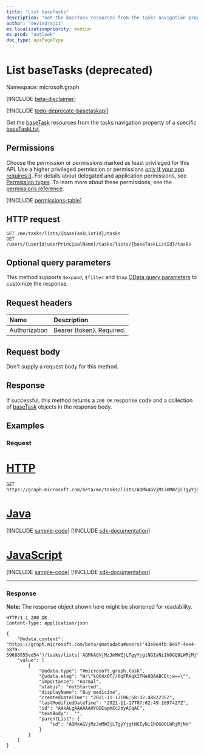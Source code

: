 ```yaml
---
title: "List baseTasks"
description: "Get the baseTask resources from the tasks navigation property of a specific baseTaskList."
author: "devindrajit"
ms.localizationpriority: medium
ms.prod: "outlook"
doc_type: apiPageType
---
```


# List baseTasks (deprecated)
Namespace: microsoft.graph

[!INCLUDE [beta-disclaimer](../../includes/beta-disclaimer.md)]

[!INCLUDE [todo-deprecate-basetaskapi](../includes/todo-deprecate-basetaskapi.md)]

Get the [baseTask](../resources/basetask.md) resources from the tasks navigation property of a specific [baseTaskList](../resources/basetasklist.md).

## Permissions
Choose the permission or permissions marked as least privileged for this API. Use a higher privileged permission or permissions [only if your app requires it](/graph/permissions-overview#best-practices-for-using-microsoft-graph-permissions). For details about delegated and application permissions, see [Permission types](/graph/permissions-overview#permission-types). To learn more about these permissions, see the [permissions reference](/graph/permissions-reference).

<!-- { "blockType": "permissions", "name": "basetasklist_list_tasks" } -->
[!INCLUDE [permissions-table](../includes/permissions/basetasklist-list-tasks-permissions.md)]

## HTTP request

<!-- {
  "blockType": "ignored"
}
-->
``` http
GET /me/tasks/lists/{baseTaskListId}/tasks
GET /users/{userId|userPrincipalName}/tasks/lists/{baseTaskListId}/tasks
```

## Optional query parameters
This method supports `$expand`, `$filter` and `$top`  [OData query parameters](/graph/query-parameters) to customize the response.

## Request headers
|Name|Description|
|:---|:---|
|Authorization|Bearer {token}. Required.|

## Request body
Don't supply a request body for this method.

## Response

If successful, this method returns a `200 OK` response code and a collection of [baseTask](../resources/basetask.md) objects in the response body.

## Examples

### Request

# [HTTP](#tab/http)
<!-- {
  "blockType": "request",
  "name": "list_basetask",
  "sampleKeys": ["AQMkAGVjMzJmMWZjLTgyYjgtNGIyNi1hOGQ0LWRjMjNm"]
}
-->
``` http
GET https://graph.microsoft.com/beta/me/tasks/lists/AQMkAGVjMzJmMWZjLTgyYjgtNGIyNi1hOGQ0LWRjMjNm/tasks
```

# [Java](#tab/java)
[!INCLUDE [sample-code](../includes/snippets/java/list-basetask-java-snippets.md)]
[!INCLUDE [sdk-documentation](../includes/snippets/snippets-sdk-documentation-link.md)]

# [JavaScript](#tab/javascript)
[!INCLUDE [sample-code](../includes/snippets/javascript/list-basetask-javascript-snippets.md)]
[!INCLUDE [sdk-documentation](../includes/snippets/snippets-sdk-documentation-link.md)]

---

### Response
**Note:** The response object shown here might be shortened for readability.
<!-- {
  "blockType": "response",
  "truncated": true,
  "@odata.type": "Collection(microsoft.graph.baseTask)"
}
-->
``` http
HTTP/1.1 200 OK
Content-Type: application/json

{
    "@odata.context": "https://graph.microsoft.com/beta/$metadata#users('43e9e4fb-be9f-4ee4-b879-59688955ed54')/tasks/lists('AQMkAGVjMzJmMWZjLTgyYjgtNGIyNi1hOGQ0LWRjMjNm')/tasks",
    "value": [
        {
            "@odata.type": "#microsoft.graph.task",
            "@odata.etag": "W/\"kOO4xOT//0qFRAqk3TNe0QAABCEtjw==\"",
            "importance": "normal",
            "status": "notStarted",
            "displayName": "Buy medicine",
            "createdDateTime": "2021-11-17T06:58:32.4882235Z",
            "lastModifiedDateTime": "2021-11-17T07:02:49.1697427Z",
            "id": "AAkALgAAAAAAHYQDEapmEc2byACqAC",
            "textBody":  "",
            "parentList": {
                "id": "AQMkAGVjMzJmMWZjLTgyYjgtNGIyNi1hOGQ0LWRjMjNm"
            }
        }
    ]
}
```


<!--
{
  "type": "#page.annotation",
  "description": "List baseTasks",
  "keywords": "",
  "section": "documentation",
  "tocPath": "",
  "suppressions": [
    "Error: microsoft.graph.microsoft.graph/me:
      /me/tasks/lists/{var}/tasks
      Uri path requires navigating into unknown object hierarchy: missing property 'tasks' on 'user'. Possible issues:
  	 1) Doc bug where 'tasks' isn't defined on the resource.
  	 2) Doc bug where 'tasks' is an example key and should instead be replaced with a placeholder like {item-id} or declared in the sampleKeys annotation.
  	 3) Doc bug where 'user' is supposed to be an entity type, but is being treated as a complex because it (and its ancestors) are missing the keyProperty annotation."
  ]
}
-->
